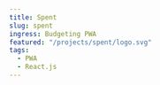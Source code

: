 ```yaml
---
title: Spent
slug: spent
ingress: Budgeting PWA
featured: "/projects/spent/logo.svg"
tags:
  - PWA
  - React.js
---
```

